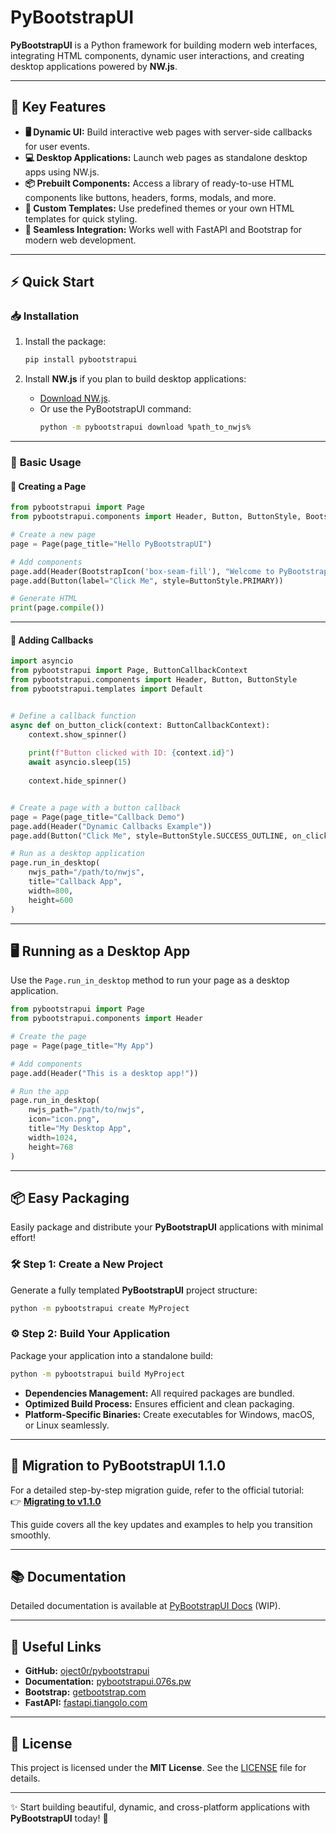# PyBootstrapUI

**PyBootstrapUI** is a Python framework for building modern web interfaces, integrating HTML components, dynamic user interactions, and creating desktop applications powered by **NW.js**.

---

## 🚀 **Key Features**

- **🖥️ Dynamic UI:** Build interactive web pages with server-side callbacks for user events.
- **💻 Desktop Applications:** Launch web pages as standalone desktop apps using NW.js.
- **📦 Prebuilt Components:** Access a library of ready-to-use HTML components like buttons, headers, forms, modals, and more.
- **🎨 Custom Templates:** Use predefined themes or your own HTML templates for quick styling.
- **🔗 Seamless Integration:** Works well with FastAPI and Bootstrap for modern web development.

---

## ⚡ **Quick Start**

### 📥 **Installation**

1. Install the package:
   ```bash
   pip install pybootstrapui
   ```

2. Install **NW.js** if you plan to build desktop applications:
   - [Download NW.js](https://nwjs.io/).
   - Or use the PyBootstrapUI command:
     ```bash
     python -m pybootstrapui download %path_to_nwjs%
     ```

---

### 📝 **Basic Usage**

#### **📄 Creating a Page**

```python
from pybootstrapui import Page
from pybootstrapui.components import Header, Button, ButtonStyle, BootstrapIcon

# Create a new page
page = Page(page_title="Hello PyBootstrapUI")

# Add components
page.add(Header(BootstrapIcon('box-seam-fill'), "Welcome to PyBootstrapUI!"))
page.add(Button(label="Click Me", style=ButtonStyle.PRIMARY))

# Generate HTML
print(page.compile())
```

---

#### **🔄 Adding Callbacks**

```python
import asyncio
from pybootstrapui import Page, ButtonCallbackContext
from pybootstrapui.components import Header, Button, ButtonStyle
from pybootstrapui.templates import Default


# Define a callback function
async def on_button_click(context: ButtonCallbackContext):
    context.show_spinner()
    
    print(f"Button clicked with ID: {context.id}")
    await asyncio.sleep(15)
    
    context.hide_spinner()


# Create a page with a button callback
page = Page(page_title="Callback Demo")
page.add(Header("Dynamic Callbacks Example"))
page.add(Button("Click Me", style=ButtonStyle.SUCCESS_OUTLINE, on_click=on_button_click))

# Run as a desktop application
page.run_in_desktop(
    nwjs_path="/path/to/nwjs",
    title="Callback App",
    width=800,
    height=600
)
```

---

## 🖥️ **Running as a Desktop App**

Use the `Page.run_in_desktop` method to run your page as a desktop application.

```python
from pybootstrapui import Page
from pybootstrapui.components import Header

# Create the page
page = Page(page_title="My App")

# Add components
page.add(Header("This is a desktop app!"))

# Run the app
page.run_in_desktop(
    nwjs_path="/path/to/nwjs",
    icon="icon.png",
    title="My Desktop App",
    width=1024,
    height=768
)
```

---

## 📦 **Easy Packaging**

Easily package and distribute your **PyBootstrapUI** applications with minimal effort!

### 🛠️ **Step 1: Create a New Project**

Generate a fully templated **PyBootstrapUI** project structure:

```bash
python -m pybootstrapui create MyProject
```

### ⚙️ **Step 2: Build Your Application**

Package your application into a standalone build:

```bash
python -m pybootstrapui build MyProject
```

- **Dependencies Management:** All required packages are bundled.
- **Optimized Build Process:** Ensures efficient and clean packaging.
- **Platform-Specific Binaries:** Create executables for Windows, macOS, or Linux seamlessly.

---

## 🚀 **Migration to PyBootstrapUI 1.1.0**

For a detailed step-by-step migration guide, refer to the official tutorial:  
👉 [**Migrating to v1.1.0**](Migrating%20to%20v1.1.0.MD)  

This guide covers all the key updates and examples to help you transition smoothly.

---

## 📚 **Documentation**

Detailed documentation is available at [PyBootstrapUI Docs](https://pybootstrapui.076s.pw) (WIP).

---

## 🔗 **Useful Links**

- **GitHub:** [oject0r/pybootstrapui](https://github.com/oject0r/pybootstrapui)
- **Documentation:** [pybootstrapui.076s.pw](https://pybootstrapui.076s.pw)
- **Bootstrap:** [getbootstrap.com](https://getbootstrap.com)
- **FastAPI:** [fastapi.tiangolo.com](https://fastapi.tiangolo.com)

---

## 📜 **License**

This project is licensed under the **MIT License**. See the [LICENSE](LICENSE) file for details.

---

✨ Start building beautiful, dynamic, and cross-platform applications with **PyBootstrapUI** today! 🚀

